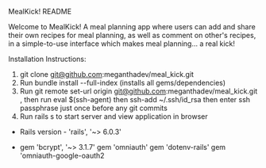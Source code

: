  MealKick! README

Welcome to MealKick! A meal planning app where users can add and share their own recipes for meal planning, as well as comment on other's recipes, in a simple-to-use interface which makes meal planning... a real kick!

Installation Instructions:

1) git clone git@github.com:meganthadev/meal_kick.git
2) Run   bundle install --full-index (installs all gems/dependencies)
2) Run   git remote set-url origin git@github.com:meganthadev/meal_kick.git , then run   eval $(ssh-agent)  then 
  ssh-add ~/.ssh/id_rsa   then enter ssh passphrase just once before any git commits
3) Run rails s to start server and view application in browser



* Rails version - 'rails', '~> 6.0.3'

* gem 'bcrypt', '~> 3.1.7'
  gem 'omniauth'
  gem 'dotenv-rails'
  gem 'omniauth-google-oauth2



